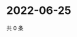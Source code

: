 # 2022-06-25

共 0 条

<!-- BEGIN WEIBO -->
<!-- 最后更新时间 Sat Jun 25 2022 16:01:31 GMT+0800 (China Standard Time) -->

<!-- END WEIBO -->
